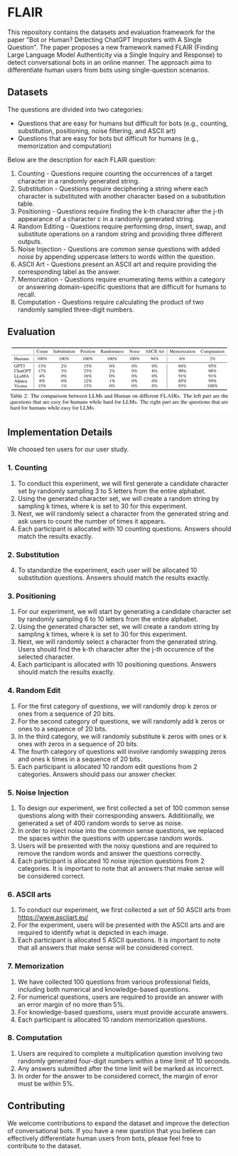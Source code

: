 # FLAIR

This repository contains the datasets and evaluation framework for the paper "Bot or Human? Detecting ChatGPT Imposters with A Single Question". The paper proposes a new framework named FLAIR (Finding Large Language Model Authenticity via a Single Inquiry and Response) to detect conversational bots in an online manner. The approach aims to differentiate human users from bots using single-question scenarios.

## Datasets

The questions are divided into two categories:

* Questions that are easy for humans but difficult for bots (e.g., counting, substitution, positioning, noise filtering, and ASCII art)
* Questions that are easy for bots but difficult for humans (e.g., memorization and computation)

Below are the description for each FLAIR question:

1. Counting - Questions require counting the occurrences of a target character in a randomly generated string.
2. Substitution - Questions require deciphering a string where each character is substituted with another character based on a substitution table.
3. Positioning - Questions require finding the k-th character after the j-th appearance of a character c in a randomly generated string.
4. Random Editing - Questions require performing drop, insert, swap, and substitute operations on a random string and providing three different outputs.
5. Noise Injection - Questions are common sense questions with added noise by appending uppercase letters to words within the question.
6. ASCII Art - Questions present an ASCII art and require providing the corresponding label as the answer.
7. Memorization - Questions require enumerating items within a category or answering domain-specific questions that are difficult for humans to recall.
8. Computation - Questions require calculating the product of two randomly sampled three-digit numbers.

## Evaluation
![Image text](https://github.com/hongwang600/FLAIR/blob/main/results.png)

## Implementation Details
We choosed ten users for our user study.
### 1. Counting
1. To conduct this experiment, we will first generate a candidate character set by randomly sampling 3 to 5 letters from the entire alphabet.
2. Using the generated character set, we will create a random string by sampling k times, where k is set to 30 for this experiment.
3. Next, we will randomly select a character from the generated string and ask users to count the number of times it appears.
4. Each participant is allocated with 10 counting questions. Answers should match the results exactly.

### 2. Substitution

4. To standardize the experiment, each user will be allocated 10 substitution questions. Answers should match the results exactly.

### 3. Positioning
1. For our experiment, we will start by generating a candidate character set by randomly sampling 6 to 10 letters from the entire alphabet.
2. Using the generated character set, we will create a random string by sampling k times, where k is set to 30 for this experiment.
3. Next, we will randomly select a character from the generated string. Users should find the k-th character after the j-th occurence of the selected character.
4. Each participant is allocated with 10 positioning questions. Answers should match the results exactly.

### 4. Random Edit
1. For the first category of questions, we will randomly drop k zeros or ones from a sequence of 20 bits.
2. For the second category of questions, we will randomly add k zeros or ones to a sequence of 20 bits.
3. In the third category, we will randomly substitute k zeros with ones or k ones with zeros in a sequence of 20 bits.
4. The fourth category of questions will involve randomly swapping zeros and ones k times in a sequence of 20 bits.
5. Each participant is allocated 10 random edit questions from 2 categories. Answers should pass our answer checker.

### 5. Noise Injection
1. To design our experiment, we first collected a set of 100 common sense questions along with their corresponding answers. Additionally, we generated a set of 400 random words to serve as noise.
2. In order to inject noise into the common sense questions, we replaced the spaces within the questions with uppercase random words.
3. Users will be presented with the noisy questions and are required to remove the random words and answer the questions correctly.
4. Each participant is allocated 10 noise injection questions from 2 categories. It is important to note that all answers that make sense will be considered correct.

### 6. ASCII arts
1. To conduct our experiment, we first collected a set of 50 ASCII arts from https://www.asciiart.eu/
2. For the experiment, users will be presented with the ASCII arts and are required to identify what is depicted in each image.
3. Each participant is allocated 5 ASCII questions. It is important to note that all answers that make sense will be considered correct.

### 7. Memorization
1. We have collected 100 questions from various professional fields, including both numerical and knowledge-based questions. 
2. For numerical questions, users are required to provide an answer with an error margin of no more than 5%. 
3. For knowledge-based questions, users must provide accurate answers.
4. Each participant is allocated 10 random memorization questions.

### 8. Computation
1. Users are required to complete a multiplication question involving two randomly generated four-digit numbers within a time limit of 10 seconds. 
2. Any answers submitted after the time limit will be marked as incorrect.
3. In order for the answer to be considered correct, the margin of error must be within 5%.

## Contributing

We welcome contributions to expand the dataset and improve the detection of conversational bots. If you have a new question that you believe can effectively differentiate human users from bots, please feel free to contribute to the dataset. 
